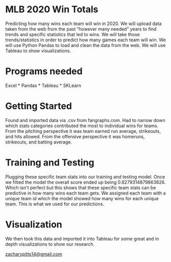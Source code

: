 # MLB 2020 Win Totals
Predicting how many wins each team will win in 2020. We will upload data taken from the web from the past “however many needed” years to find trends and specific statistics that led to wins. We will take those trends/statistics in order to predict how many games each team will win. We will use Python Pandas to load and clean the data from the web. We will use Tableau to show visualizations.
# Programs needed
Excel *
Pandas *
Tableau *
SKLearn
# Getting Started
Found and imported data via .csv from fangraphs.com. Had to narrow down which stats categories contributed the most to individual wins for teams. From the pitching perspective it was team earned run average, strikeouts, and hits allowed. From the offensive perspective it was homeruns, strikeouts, and batting average.
# Training and Testing
Plugging these specific team stats into our training and testing model. Once we fitted the model the overall score ended up being 0.8279314879863826. Which isn't perfect but this shows that these specific team stats can be predictive in how many wins each team gets. We assigned each team with a unique team id which the model showed how many wins for each unique team. This is what we used for our predictions.
# Visualization
We then took this data and imported it into Tableau for some great and in depth visualizations to show our research.

zacharypitts14@gmail.com
